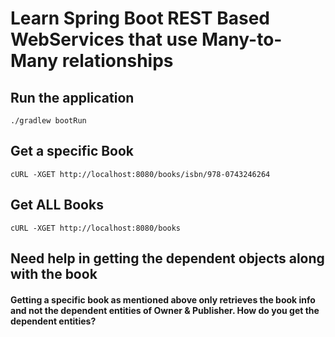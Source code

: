 # Learn Spring Boot REST Based WebServices that use Many-to-Many relationships

## Run the application
    ./gradlew bootRun
    
## Get a specific Book
    cURL -XGET http://localhost:8080/books/isbn/978-0743246264
    
## Get ALL Books
    cURL -XGET http://localhost:8080/books
    
## Need help in getting the dependent objects along with the book

#### Getting a specific book as mentioned above only retrieves the book info and not the dependent entities of Owner & Publisher. How do you get the dependent entities?